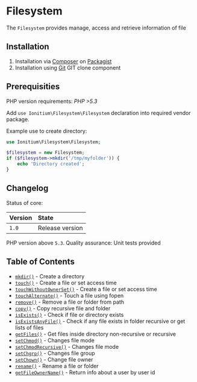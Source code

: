 # Filesystem

The `Filesystem` provides manage, access and retrieve information of file

## Installation

1. Installation via [Composer](http://www.composer.org) on [Packagist](http://www.packagist.com)
2. Installation using [Git](http://www.github.com) GIT clone component


## Prerequisities

PHP version requirements: _PHP >5.3_

Add `use Ionitium\Filesystem\Filesystem` declaration into required vendor package.

Example use to create directory:

```php
use Ionitium\Filesystem\Filesystem;

$filesystem = new Filesystem;
if ($filesystem->mkdir('/tmp/myfolder')) {
    echo 'Directory created';
}
```


## Changelog

Status of core:

| Version       | State                |
| ------------- |:-------------------- |
| `1.0`         | Release version      |

PHP version above `5.3`.
Quality assurance: Unit tests provided

## Table of Contents

* [`mkdir()`](mkdir.md) - Create a directory
* [`touch()`](touch.md) - Create a file or set access time
* [`touchWithoutOwnerSet()`](touchWithoutOwnerSet.md) - Create a file or set access time
* [`touchAlternate()`](touchAlternate.md) - Touch a file using fopen
* [`remove()`](remove.md) - Remove a file or folder from path
* [`copy()`](copy.md) - Copy recursive file and folder
* [`isExists()`](isexists.md) - Check if file or directory exists
* [`isExistsAnyFile()`](isexistsanyfile.md) - Check if any file exists in folder recursive or get lists of files
* [`getFiles()`](getfiles.md) - Get files inside directory non-recursive or recursive
* [`setChmod()`](setchmod.md) - Changes file mode
* [`setChmodRecursive()`](setchmodrecursive.md) - Changes file mode
* [`setChgrp()`](setchgrp.md) - Changes file group
* [`setChown()`](setchown.md) - Change file owner
* [`rename()`](rename.md) - Rename a file or folder
* [`getFileOwnerName()`](getfileownername.md) - Return info about a user by user id